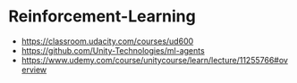 # Reinforcement-Learning
- https://classroom.udacity.com/courses/ud600
- https://github.com/Unity-Technologies/ml-agents
- https://www.udemy.com/course/unitycourse/learn/lecture/11255766#overview
 

